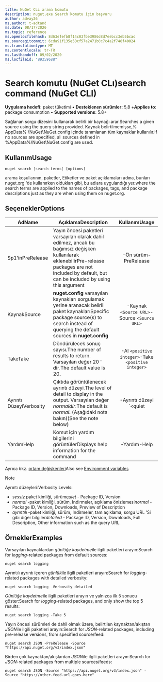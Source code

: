 ```yaml
---
title: NuGet CLı arama komutu
description: nuget.exe Search komutu için başvuru
author: advay26
ms.author: t-adtand
ms.date: 08/17/2020
ms.topic: reference
ms.openlocfilehash: 8d63efefb8f14c03fbe3986d8d7eebcc3eb5bcac
ms.sourcegitcommit: 6cda91f135e58cf57a2471b0c7c4a2f748f40024
ms.translationtype: MT
ms.contentlocale: tr-TR
ms.lasthandoff: 09/02/2020
ms.locfileid: "89359688"
---
```

# <a name="search-command-nuget-cli"></a><span data-ttu-id="079d5-103">Search komutu (NuGet CLı)</span><span class="sxs-lookup"><span data-stu-id="079d5-103">search command (NuGet CLI)</span></span>

<span data-ttu-id="079d5-104">**Uygulama hedefi:** paket tüketimi &bullet; **Desteklenen sürümler:** 5,8 +</span><span class="sxs-lookup"><span data-stu-id="079d5-104">**Applies to:** package consumption &bullet; **Supported versions:** 5.8+</span></span>

<span data-ttu-id="079d5-105">Sağlanan sorgu dizesini kullanarak belirli bir kaynağı arar.</span><span class="sxs-lookup"><span data-stu-id="079d5-105">Searches a given source using the query string provided.</span></span> <span data-ttu-id="079d5-106">Kaynak belirtilmemişse,% AppData% \NuGet\NuGet.config içinde tanımlanan tüm kaynaklar kullanılır.</span><span class="sxs-lookup"><span data-stu-id="079d5-106">If no sources are specified, all sources defined in %AppData%\NuGet\NuGet.config are used.</span></span>

## <a name="usage"></a><span data-ttu-id="079d5-107">Kullanım</span><span class="sxs-lookup"><span data-stu-id="079d5-107">Usage</span></span>

```cli
nuget search [search terms] [options]
```

<span data-ttu-id="079d5-108">arama koşullarının, paketler, Etiketler ve paket açıklamaları adına, bunları nuget.org 'de kullanırken oldukları gibi, bu adlara uygulandığı yer.</span><span class="sxs-lookup"><span data-stu-id="079d5-108">where the search terms are applied to the names of packages, tags, and package descriptions just as they are when using them on nuget.org.</span></span>

## <a name="options"></a><span data-ttu-id="079d5-109">Seçenekler</span><span class="sxs-lookup"><span data-stu-id="079d5-109">Options</span></span>

| <span data-ttu-id="079d5-110">Ad</span><span class="sxs-lookup"><span data-stu-id="079d5-110">Name</span></span> | <span data-ttu-id="079d5-111">Açıklama</span><span class="sxs-lookup"><span data-stu-id="079d5-111">Description</span></span> | <span data-ttu-id="079d5-112">Kullanım</span><span class="sxs-lookup"><span data-stu-id="079d5-112">Usage</span></span> |
| ---  |     ---     |  :-:  |
| <span data-ttu-id="079d5-113">Sp1'in</span><span class="sxs-lookup"><span data-stu-id="079d5-113">PreRelease</span></span> | <span data-ttu-id="079d5-114">Yayın öncesi paketleri varsayılan olarak dahil edilmez, ancak bu bağımsız değişken kullanılarak eklenebilir</span><span class="sxs-lookup"><span data-stu-id="079d5-114">Pre-release packages are not included by default, but can be included by using this argument</span></span> | <span data-ttu-id="079d5-115">-Ön sürüm</span><span class="sxs-lookup"><span data-stu-id="079d5-115">-PreRelease</span></span> |
| <span data-ttu-id="079d5-116">Kaynak</span><span class="sxs-lookup"><span data-stu-id="079d5-116">Source</span></span> | <span data-ttu-id="079d5-117">__nuget.config__ varsayılan kaynakları sorgulamak yerine aranacak belirli paket kaynakları</span><span class="sxs-lookup"><span data-stu-id="079d5-117">Specific package source(s) to search instead of querying the default sources in __nuget.config__</span></span> | <span data-ttu-id="079d5-118">-Kaynak `<Source URL>`</span><span class="sxs-lookup"><span data-stu-id="079d5-118">-Source `<Source URL>`</span></span>|
| <span data-ttu-id="079d5-119">Take</span><span class="sxs-lookup"><span data-stu-id="079d5-119">Take</span></span> | <span data-ttu-id="079d5-120">Döndürülecek sonuç sayısı.</span><span class="sxs-lookup"><span data-stu-id="079d5-120">The number of results to return.</span></span> <span data-ttu-id="079d5-121">Varsayılan değer 20 ' dir.</span><span class="sxs-lookup"><span data-stu-id="079d5-121">The default value is 20.</span></span> | <span data-ttu-id="079d5-122">-Al `<positive integer>`</span><span class="sxs-lookup"><span data-stu-id="079d5-122">-Take `<positive integer>`</span></span> |
| <span data-ttu-id="079d5-123">Ayrıntı Düzeyi</span><span class="sxs-lookup"><span data-stu-id="079d5-123">Verbosity</span></span> | <span data-ttu-id="079d5-124">Çıktıda görüntülenecek ayrıntı düzeyi.</span><span class="sxs-lookup"><span data-stu-id="079d5-124">The level of detail to display in the output.</span></span> <span data-ttu-id="079d5-125">Varsayılan değer _normaldir_.</span><span class="sxs-lookup"><span data-stu-id="079d5-125">The default is _normal_.</span></span> <span data-ttu-id="079d5-126">(Aşağıdaki nota bakın)</span><span class="sxs-lookup"><span data-stu-id="079d5-126">(See the note below)</span></span>  | <span data-ttu-id="079d5-127">-Ayrıntı düzeyi `<quiet|normal|detailed>`</span><span class="sxs-lookup"><span data-stu-id="079d5-127">-Verbosity `<quiet|normal|detailed>`</span></span> |
| <span data-ttu-id="079d5-128">Yardım</span><span class="sxs-lookup"><span data-stu-id="079d5-128">Help</span></span> | <span data-ttu-id="079d5-129">Komut için yardım bilgilerini görüntüler</span><span class="sxs-lookup"><span data-stu-id="079d5-129">Displays help information for the command</span></span> | <span data-ttu-id="079d5-130">-Yardım</span><span class="sxs-lookup"><span data-stu-id="079d5-130">-Help</span></span> |

<span data-ttu-id="079d5-131">Ayrıca bkz. [ortam değişkenleri](cli-ref-environment-variables.md)</span><span class="sxs-lookup"><span data-stu-id="079d5-131">Also see [Environment variables](cli-ref-environment-variables.md)</span></span>

> [!NOTE] 
> <span data-ttu-id="079d5-132">Ayrıntı düzeyleri:</span><span class="sxs-lookup"><span data-stu-id="079d5-132">Verbosity Levels:</span></span>
> * <span data-ttu-id="079d5-133">_sessiz_ paket kimliği, sürüm</span><span class="sxs-lookup"><span data-stu-id="079d5-133">_quiet_ - Package ID, Version</span></span>
> * <span data-ttu-id="079d5-134">_normal_ -paket kimliği, sürüm, Indirmeler, açıklama önizlemesi</span><span class="sxs-lookup"><span data-stu-id="079d5-134">_normal_ - Package ID, Version, Downloads, Preview of Description</span></span>
> * <span data-ttu-id="079d5-135">_ayrıntılı_ -paket kimliği, sürüm, Indirmeler, tam açıklama, sorgu URL 'Si gibi diğer bilgiler</span><span class="sxs-lookup"><span data-stu-id="079d5-135">_detailed_ - Package ID, Version, Downloads, Full Description, Other information such as the query URL</span></span>

## <a name="examples"></a><span data-ttu-id="079d5-136">Örnekler</span><span class="sxs-lookup"><span data-stu-id="079d5-136">Examples</span></span>

<span data-ttu-id="079d5-137">Varsayılan kaynaklardan *günlüğe kaydetme*ile ilgili paketleri arayın:</span><span class="sxs-lookup"><span data-stu-id="079d5-137">Search for *logging*-related packages from default sources:</span></span>
```
nuget search logging
```
<span data-ttu-id="079d5-138">Ayrıntılı ayrıntı içeren *günlük*ile ilgili paketleri arayın:</span><span class="sxs-lookup"><span data-stu-id="079d5-138">Search for *logging*-related packages with detailed verbosity:</span></span>
```
nuget search logging -Verbosity detailed
```
<span data-ttu-id="079d5-139">*Günlüğe kaydetme*ile ilgili paketleri arayın ve yalnızca ilk 5 sonucu göster:</span><span class="sxs-lookup"><span data-stu-id="079d5-139">Search for *logging*-related packages, and only show the top 5 results:</span></span>
```
nuget search logging -Take 5
```
<span data-ttu-id="079d5-140">Yayın öncesi sürümleri de dahil olmak üzere, belirtilen kaynaktan/akıştan *JSON*ile ilgili paketleri arayın:</span><span class="sxs-lookup"><span data-stu-id="079d5-140">Search for *JSON*-related packages, including pre-release versions, from specified source/feed:</span></span>
```
nuget search JSON -PreRelease -Source "https://api.nuget.org/v3/index.json"
```
<span data-ttu-id="079d5-141">Birden çok kaynaktan/akışlardan *JSON*ile ilgili paketleri arayın:</span><span class="sxs-lookup"><span data-stu-id="079d5-141">Search for *JSON*-related packages from multiple sources/feeds:</span></span>
```
nuget search JSON -Source "https://api.nuget.org/v3/index.json" -Source "https://other-feed-url-goes-here"
```
